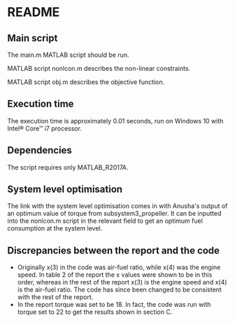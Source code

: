 README
==============
Main script
---------
The main.m MATLAB script should be run.

MATLAB script nonlcon.m describes the non-linear constraints.

MATLAB script obj.m describes the objective function.

Execution time
----------
The execution time is approximately 0.01 seconds, run on Windows 10 with Intel® Core™ i7 processor.

Dependencies
----------
The script requires only MATLAB_R2017A.

System level optimisation
----------
The link with the system level optimisation comes in with Anusha's output of an optimum value of torque from subsystem3_propeller. It can be inputted into the nonlcon.m script in the relevant field to get an optimum fuel consumption at the system level.

Discrepancies between the report and the code
----------
- Originally x(3) in the code was air-fuel ratio, while x(4) was the engine speed. In table 2 of the report the x values were shown to be in this order, whereas in the rest of the report x(3) is the engine speed and x(4) is the air-fuel ratio. The code has since been changed to be consistent with the rest of the report.
- In the report torque was set to be 18. In fact, the code was run with torque set to 22 to get the results shown in section C.
